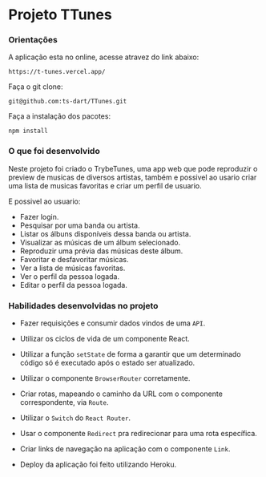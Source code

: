 # Projeto TTunes
### Orientações
A aplicação esta no online, acesse atravez do link abaixo:

    https://t-tunes.vercel.app/
    
Faça o git clone:

    git@github.com:ts-dart/TTunes.git

Faça a instalação dos pacotes:

    npm install

### O que foi desenvolvido

Neste projeto foi criado o TrybeTunes, uma app web que pode reproduzir o preview de musicas de diversos artistas, também e possivel ao usario criar uma lista de musicas favoritas e criar um perfil de usuario.

E possivel ao usuario:

  - Fazer login.
  - Pesquisar por uma banda ou artista.
  - Listar os álbuns disponíveis dessa banda ou artista.
  - Visualizar as músicas de um álbum selecionado.
  - Reproduzir uma prévia das músicas deste álbum.
  - Favoritar e desfavoritar músicas.
  - Ver a lista de músicas favoritas.
  - Ver o perfil da pessoa logada.
  - Editar o perfil da pessoa logada.

### Habilidades desenvolvidas no projeto

  * Fazer requisições e consumir dados vindos de uma `API`.

  * Utilizar os ciclos de vida de um componente React.

  * Utilizar a função `setState` de forma a garantir que um determinado código só é executado após o estado ser atualizado.
  
  * Utilizar o componente `BrowserRouter` corretamente.

  * Criar rotas, mapeando o caminho da URL com o componente correspondente, via `Route`.

  * Utilizar o `Switch` do `React Router`.

  * Usar o componente `Redirect` pra redirecionar para uma rota específica.

  * Criar links de navegação na aplicação com o componente `Link`.
  
  * Deploy da aplicação foi feito utilizando Heroku.
